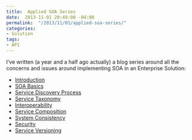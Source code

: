 ```yaml
---
title:  Applied SOA Series
date:  2013-11-01 20:49:00 -04:00
permalink:  "/2013/11/01/applied-soa-series/"
categories:
- Solution
tags:
- API
---
```

<p>I’ve written (a year and a half ago actually) a blog series around all the concerns and issues around implementing SOA in an Enterprise Solution:</p>  <ul>   <li><a href="http://vincentlauzon.wordpress.com/2011/06/17/applied-soa-part-1-introduction/">Introduction</a></li>    <li><a href="http://vincentlauzon.wordpress.com/2011/11/27/applied-soa-part-2-soa-basics/">SOA Basics</a></li>    <li><a href="http://vincentlauzon.wordpress.com/2011/11/29/applied-soa-part-3-service-discovery-process/">Service Discovery Process</a></li>    <li><a href="http://vincentlauzon.wordpress.com/2011/12/09/applied-soa-part-4-service-taxonomy/">Service Taxonomy</a></li>    <li><a href="http://vincentlauzon.wordpress.com/2011/12/13/applied-soa-part-5-interoperability/">Interoperability</a></li>    <li><a href="http://vincentlauzon.wordpress.com/2011/12/21/applied-soa-part-6service-composition/">Service Composition</a></li>    <li><a href="http://vincentlauzon.wordpress.com/2012/01/06/applied-soa-part-7system-consistency/">System Consistency</a></li>    <li><a href="http://vincentlauzon.wordpress.com/2012/02/09/applied-soa-part-8security/">Security</a></li>    <li><a href="http://vincentlauzon.wordpress.com/2012/05/08/applied-soa-part-9service-versioning/">Service Versioning</a></li> </ul>